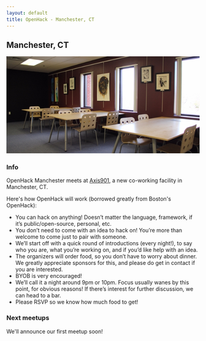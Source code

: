 ```yaml
---
layout: default
title: OpenHack - Manchester, CT
---
```


## Manchester, CT

![Axis901](/manchester_ct/axis901.jpg)

### Info

OpenHack Manchester meets at [Axis901](http://www.axis901.com), a new co-working facility in Manchester, CT.

Here's how OpenHack will work (borrowed greatly from Boston's OpenHack):

* You can hack on anything! Doesn’t matter the language, framework, if it’s public/open-source, personal, etc.
* You don’t need to come with an idea to hack on! You’re more than welcome to come just to pair with someone.
* We’ll start off with a quick round of introductions (every night!), to say who you are, what you’re working on, and if you’d like help with an idea.
* The organizers will order food, so you don’t have to worry about dinner. We greatly appreciate sponsors for this, and please do get in contact if you are interested.
* BYOB is very encouraged!
* We’ll call it a night around 9pm or 10pm. Focus usually wanes by this point, for obvious reasons! If there’s interest for further discussion, we can head to a bar.
* Please RSVP so we know how much food to get!

### Next meetups

We'll announce our first meetup soon!
